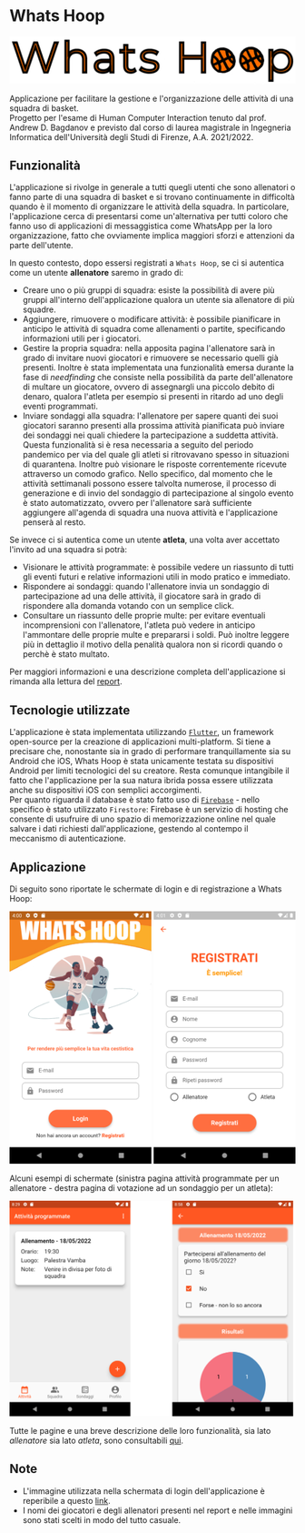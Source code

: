 # Whats Hoop

<p align="center">
  <img src="https://github.com/CosimoGiani/whats_hoop/blob/master/img/read%20me%20logo.png" style="width:800px;">
</p>

Applicazione per facilitare la gestione e l'organizzazione delle attività di una squadra di basket. \
Progetto per l'esame di Human Computer Interaction tenuto dal prof. Andrew D. Bagdanov e previsto dal corso di laurea magistrale in Ingegneria Informatica dell'Università degli Studi di Firenze, A.A. 2021/2022.

## Funzionalità
L'applicazione si rivolge in generale a tutti quegli utenti che sono allenatori o fanno parte di una squadra di basket e si trovano continuamente in difficoltà quando è il momento di organizzare le attività della squadra. In particolare, l'applicazione cerca di presentarsi come un'alternativa per tutti coloro che fanno uso di applicazioni di messaggistica come WhatsApp per la loro organizzazione, fatto che ovviamente implica maggiori sforzi e attenzioni da parte dell'utente.

In questo contesto, dopo essersi registrati a `Whats Hoop`, se ci si autentica come un utente **allenatore** saremo in grado di:
* Creare uno o più gruppi di squadra: esiste la possibilità di avere più gruppi all'interno dell'applicazione qualora un utente sia allenatore di più squadre.
* Aggiungere, rimuovere o modificare attività: è possibile pianificare in anticipo le attività di squadra come allenamenti o partite, specificando informazioni utili per i giocatori. 
* Gestire la propria squadra: nella apposita pagina l'allenatore sarà in grado di invitare nuovi giocatori e rimuovere se necessario quelli già presenti. Inoltre è stata implementata una funzionalità emersa durante la fase di *needfinding* che consiste nella possibilità da parte dell'allenatore di multare un giocatore, ovvero di assegnargli una piccolo debito di denaro, qualora l'atleta per esempio si presenti in ritardo ad uno degli eventi programmati.
* Inviare sondaggi alla squadra: l'allenatore per sapere quanti dei suoi giocatori saranno presenti alla prossima attività pianificata può inviare dei sondaggi nei quali chiedere la partecipazione a suddetta attività. Questa funzionalità si è resa necessaria a seguito del periodo pandemico per via del quale gli atleti si ritrovavano spesso in situazioni di quarantena. Inoltre può visionare le risposte correntemente ricevute attraverso un comodo grafico. Nello specifico, dal momento che le attività settimanali possono essere talvolta numerose, il processo di generazione e di invio del sondaggio di partecipazione al singolo evento è stato automatizzato, ovvero per l'allenatore sarà sufficiente aggiungere all'agenda di squadra una nuova attività e l'applicazione penserà al resto.

Se invece ci si autentica come un utente **atleta**, una volta aver accettato l'invito ad una squadra si potrà:
* Visionare le attività programmate: è possibile vedere un riassunto di tutti gli eventi futuri e relative informazioni utili in modo pratico e immediato.
* Rispondere ai sondaggi: quando l'allenatore invia un sondaggio di partecipazione ad una delle attività, il giocatore sarà in grado di rispondere alla domanda votando con un semplice click.
* Consultare un riassunto delle proprie multe: per evitare eventuali incomprensioni con l'allenatore, l'atleta può vedere in anticipo l'ammontare delle proprie multe e prepararsi i soldi. Può inoltre leggere più in dettaglio il motivo della penalità qualora non si ricordi quando o perchè è stato multato. 

Per maggiori informazioni e una descrizione completa dell'applicazione si rimanda alla lettura del [report](https://github.com/CosimoGiani/whats_hoop/blob/master/Relazione_HCI_GianiCosimo.pdf).

## Tecnologie utilizzate
L'applicazione è stata implementata utilizzando [`Flutter`](https://flutter.dev/), un framework open-source per la creazione di applicazioni multi-platform. Si tiene a precisare che, nonostante sia in grado di performare tranquillamente sia su Android che iOS, Whats Hoop è stata unicamente testata su dispositivi Android per limiti tecnologici del su creatore. Resta comunque intangibile il fatto che l'applicazione per la sua natura ibrida possa essere utilizzata anche su dispositivi iOS con semplici accorgimenti. \
Per quanto riguarda il database è stato fatto uso di [`Firebase`](https://firebase.google.com/) - nello specifico è stato utilizzato `Firestore`: Firebase è un servizio di hosting che consente di usufruire di uno spazio di memorizzazione online nel quale salvare i dati richiesti dall'applicazione, gestendo al contempo il meccanismo di autenticazione.

## Applicazione
Di seguito sono riportate le schermate di login e di registrazione a Whats Hoop:

  <div align="center">
    <img src="https://github.com/CosimoGiani/whats_hoop/blob/master/img/login.png" style="width:250px;">
    <img src="https://github.com/CosimoGiani/whats_hoop/blob/master/screenshots/registrazione.png" style="width:250px;">
  </div>
  
Alcuni esempi di schermate (sinistra pagina attività programmate per un allenatore - destra pagina di votazione ad un sondaggio per un atleta):

  <div align="center">
    <img src="https://github.com/CosimoGiani/whats_hoop/blob/master/img/esempi%20schermate.png" style="width:600px;">
  </div>
  
Tutte le pagine e una breve descrizione delle loro funzionalità, sia lato *allenatore* sia lato *atleta*, sono consultabili [qui](https://github.com/CosimoGiani/whats_hoop/blob/master/screenshots/screenshots.pdf).

## Note
* L'immagine utilizzata nella schermata di login dell'applicazione è reperibile a questo [link](https://iconscout.com/illustration/basketball-players-playing-basketball-3359808).
* I nomi dei giocatori e degli allenatori presenti nel report e nelle immagini sono stati scelti in modo del tutto casuale.
